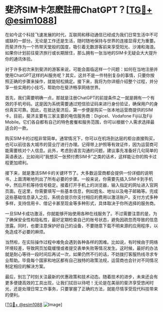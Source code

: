 # 斐济SIM卡怎麽註冊ChatGPT？[[TG💪+ @esim1088](https://t.me/s/esim1088)]

在如今这个科技飞速发展的时代，互联网和移动通信已经成为我们日常生活中不可或缺的一部分。无论是工作还是生活，随时随地保持与世界的连接显得尤为重要。而斐济作为一个热带天堂般的国度，吸引着无数游客前来享受阳光、沙滩和海浪。如果你计划前往斐济旅行或长期居住，那么拥有一张当地的SIM卡无疑会大大提升你的通讯体验。

对于许多初次来到斐济的游客来说，可能会面临这样一个问题：如何在当地注册并使用ChatGPT这样的AI服务呢？其实，这并不是一件特别复杂的事情，只要你按照正确的步骤来操作，就能轻松搞定。接下来，我将为你详细介绍整个过程，并分享一些实用的小技巧，帮助你在斐济畅享网络世界。

首先，我们需要明确一点，那就是注册ChatGPT的前提条件之一就是拥有一个有效的手机号码。这是因为系统需要通过短信验证码来进行身份验证，确保用户的身份真实可靠。因此，在抵达斐济后，第一步便是购买一张本地运营商提供的SIM卡。目前，斐济主要有三家主要的电信服务商：Digicel、Vodafone Fiji以及Fiji Mobile。它们各自都有自己的特色套餐和服务范围，你可以根据个人需求选择最适合的一款。

购买SIM卡的过程非常简单。通常情况下，你可以在机场到达层的柜台直接购买，也可以前往各大城市的营业厅进行办理。记得带上护照等有效证件，因为运营商可能需要核对个人信息。此外，考虑到语言沟通的问题，建议事先准备好几句简单的英语表达，比如询问“我想买一张预付费SIM卡”之类的话术，这样能让你的购卡过程更加顺利。

接下来，就是激活SIM卡的关键环节了。大多数运营商都会提供一份详细的说明书，上面清晰地列出了所有必要的步骤。一般来说，你需要先插入SIM卡到手机中，然后开机等待信号稳定。接着打开手机上的浏览器，输入指定的网址进入官网页面。在这里，你需要填写一些基本信息，例如姓名、地址以及电子邮箱等。完成这些基础信息录入之后，系统会提示你支付相应的费用以激活账户。支付方式多种多样，支持信用卡、借记卡甚至现金等多种形式，具体取决于你所选择的服务商。

一旦SIM卡成功激活，你就能够开始使用各种在线服务了。不过需要注意的是，为了确保安全性和隐私性，最好定期检查自己的账号状态，避免因疏忽而导致的信息泄露。同时，也要注意保护好自己的设备，不要随意下载不明来源的应用程序，以免造成不必要的麻烦。

当然啦，在实际操作过程中难免会遇到各种各样的困难。比如说，有时候由于网络环境较差，导致网页加载缓慢或者提交表单失败等情况发生。这时候，最好的办法就是耐心等待一段时间后再试一次，如果仍然不行的话，不妨拨打客服热线寻求专业帮助。毕竟每个国家和地区都有自己独特的政策法规，运营商也会针对不同情况制定相应的解决方案。

最后，别忘了时刻关注最新的优惠政策和技术动态。随着技术的进步，未来还会有更多便捷高效的工具出现，让我们拭目以待吧！无论是在美丽的斐济享受悠闲时光，还是处理日常工作事务，只要掌握了正确的方法，就能尽情享受现代科技带来的便利。

[[TG💪+ @esim1088](https://t.me/s/esim1088) ![Image](https://i.postimg.cc/4NQfJmqS/Snipaste-2025-05-13-00-14-12.png)]
